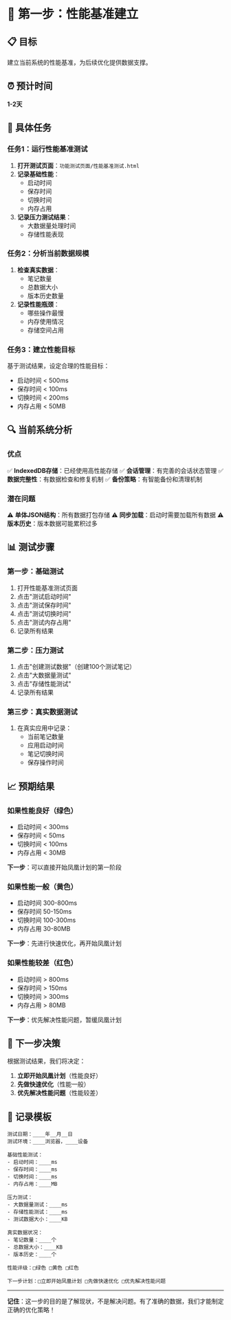 # 🎯 第一步：性能基准建立

## 📋 目标
建立当前系统的性能基准，为后续优化提供数据支撑。

## ⏰ 预计时间
**1-2天**

## 🎯 具体任务

### 任务1：运行性能基准测试
1. **打开测试页面**：`功能测试页面/性能基准测试.html`
2. **记录基础性能**：
   - 启动时间
   - 保存时间
   - 切换时间
   - 内存占用
3. **记录压力测试结果**：
   - 大数据量处理时间
   - 存储性能表现

### 任务2：分析当前数据规模
1. **检查真实数据**：
   - 笔记数量
   - 总数据大小
   - 版本历史数量
2. **记录性能瓶颈**：
   - 哪些操作最慢
   - 内存使用情况
   - 存储空间占用

### 任务3：建立性能目标
基于测试结果，设定合理的性能目标：
- 启动时间 < 500ms
- 保存时间 < 100ms
- 切换时间 < 200ms
- 内存占用 < 50MB

## 🔍 当前系统分析

### 优点
✅ **IndexedDB存储**：已经使用高性能存储
✅ **会话管理**：有完善的会话状态管理
✅ **数据完整性**：有数据检查和修复机制
✅ **备份策略**：有智能备份和清理机制

### 潜在问题
⚠️ **单体JSON结构**：所有数据打包存储
⚠️ **同步加载**：启动时需要加载所有数据
⚠️ **版本历史**：版本数据可能累积过多

## 📊 测试步骤

### 第一步：基础测试
1. 打开性能基准测试页面
2. 点击"测试启动时间"
3. 点击"测试保存时间"
4. 点击"测试切换时间"
5. 点击"测试内存占用"
6. 记录所有结果

### 第二步：压力测试
1. 点击"创建测试数据"（创建100个测试笔记）
2. 点击"大数据量测试"
3. 点击"存储性能测试"
4. 记录所有结果

### 第三步：真实数据测试
1. 在真实应用中记录：
   - 当前笔记数量
   - 应用启动时间
   - 笔记切换时间
   - 保存操作时间

## 📈 预期结果

### 如果性能良好（绿色）
- 启动时间 < 300ms
- 保存时间 < 50ms
- 切换时间 < 100ms
- 内存占用 < 30MB

**下一步**：可以直接开始凤凰计划的第一阶段

### 如果性能一般（黄色）
- 启动时间 300-800ms
- 保存时间 50-150ms
- 切换时间 100-300ms
- 内存占用 30-80MB

**下一步**：先进行快速优化，再开始凤凰计划

### 如果性能较差（红色）
- 启动时间 > 800ms
- 保存时间 > 150ms
- 切换时间 > 300ms
- 内存占用 > 80MB

**下一步**：优先解决性能问题，暂缓凤凰计划

## 🎯 下一步决策

根据测试结果，我们将决定：

1. **立即开始凤凰计划**（性能良好）
2. **先做快速优化**（性能一般）
3. **优先解决性能问题**（性能较差）

## 📝 记录模板

```
测试日期：____年__月__日
测试环境：____浏览器，____设备

基础性能测试：
- 启动时间：____ms
- 保存时间：____ms  
- 切换时间：____ms
- 内存占用：____MB

压力测试：
- 大数据量测试：____ms
- 存储性能测试：____ms
- 测试数据大小：____KB

真实数据状况：
- 笔记数量：____个
- 总数据大小：____KB
- 版本历史：____个

性能评级：□绿色 □黄色 □红色

下一步计划：□立即开始凤凰计划 □先做快速优化 □优先解决性能问题
```

---

**记住**：这一步的目的是了解现状，不是解决问题。有了准确的数据，我们才能制定正确的优化策略！
